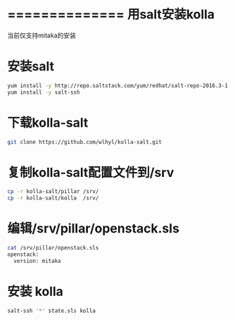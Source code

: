 ==============
用salt安装kolla
==============
当前仅支持mitaka的安装
# 安装salt
```bash
yum install -y http://repo.saltstack.com/yum/redhat/salt-repo-2016.3-1.el7.noarch.rpm
yum install -y salt-ssh
```

# 下载kolla-salt
```bash
git clone https://github.com/wlhyl/kolla-salt.git
```

# 复制kolla-salt配置文件到/srv
```bash
cp -r kolla-salt/pillar /srv/
cp -r kolla-salt/kolla  /srv/
```

# 编辑/srv/pillar/openstack.sls
```bash
cat /srv/pillar/openstack.sls
openstack:
  version: mitaka
```
# 安装 kolla
```bash
salt-ssh '*' state.sls kolla
```